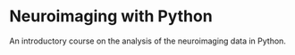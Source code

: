 # Neuroimaging with Python
An introductory course on the analysis of the neuroimaging data in Python.
